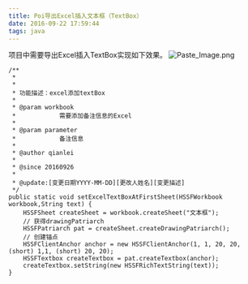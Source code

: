 ```yaml
---
title: Poi导出Excel插入文本框（TextBox）
date: 2016-09-22 17:59:44
tags: java
---
```


项目中需要导出Excel插入TextBox实现如下效果。
![Paste_Image.png](http://upload-images.jianshu.io/upload_images/2007394-3c6faea7ae431e4d.png?imageMogr2/auto-orient/strip%7CimageView2/2/w/1240)

<!--more-->

	/**
	 * 
	 * 
	 * 功能描述：excel添加textBox
	 * 
	 * @param workbook
	 *            需要添加备注信息的Excel
	 * 
	 * @param parameter
	 *            备注信息
	 * 
	 * @author qianlei
	 * 
	 * @since 20160926
	 * 
	 * @update:[变更日期YYYY-MM-DD][更改人姓名][变更描述]
	 */
	public static void setExcelTextBoxAtFirstSheet(HSSFWorkbook workbook,String text) {
		HSSFSheet createSheet = workbook.createSheet("文本框");
		// 获得drawingPatriarch
		HSSFPatriarch pat = createSheet.createDrawingPatriarch();
		// 创建锚点
		HSSFClientAnchor anchor = new HSSFClientAnchor(1, 1, 20, 20, (short) 1,1, (short) 20, 20);
		HSSFTextbox createTextbox = pat.createTextbox(anchor);
		createTextbox.setString(new HSSFRichTextString(text));
	}
